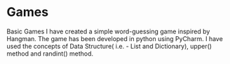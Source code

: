 # Games
Basic Games 
I have created a simple word-guessing game inspired by Hangman.
The game has been developed in python using PyCharm.
I have used the concepts of Data Structure( i.e. - List and Dictionary), upper() method and randint() method.
